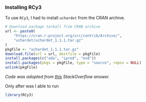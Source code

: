### Installing RCy3

To use `RCy3`, I had to install `uchardet` from the CRAN archive.

```r
# Download package tarball from CRAN archive
url <- paste0(
    "https://cran.r-project.org/src/contrib/Archive/",
    "uchardet/uchardet_1.1.1.tar.gz"
)
pkgFile <- "uchardet_1.1.1.tar.gz"
download.file(url = url, destfile = pkgFile)
install.packages(c("ada", "ipred", "evd"))
install.packages(pkgs = pkgFile, type = "source", repos = NULL)
unlink(pkgFile)
```
*Code was adopted from [this](https://stackoverflow.com/a/24194531/7376957) StackOverflow answer.*

Only after was I able to run
```r
library(RCy3)
```